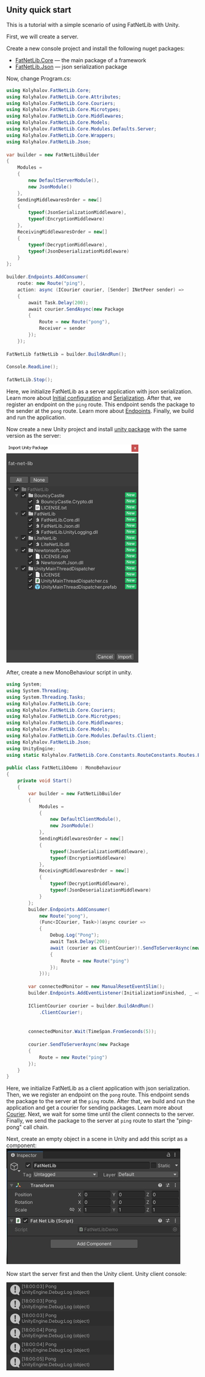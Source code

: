 ## Unity quick start

This is a tutorial with a simple scenario of using FatNetLib with Unity.

First, we will create a server.

Create a new console project and install the following nuget packages:

* [FatNetLib.Core]() — the main package of a framework
* [FatNetLib.Json]() — json serialization package

Now, change Program.cs:

```c#
using Kolyhalov.FatNetLib.Core;
using Kolyhalov.FatNetLib.Core.Attributes;
using Kolyhalov.FatNetLib.Core.Couriers;
using Kolyhalov.FatNetLib.Core.Microtypes;
using Kolyhalov.FatNetLib.Core.Middlewares;
using Kolyhalov.FatNetLib.Core.Models;
using Kolyhalov.FatNetLib.Core.Modules.Defaults.Server;
using Kolyhalov.FatNetLib.Core.Wrappers;
using Kolyhalov.FatNetLib.Json;

var builder = new FatNetLibBuilder
{
    Modules =
    {
        new DefaultServerModule(),
        new JsonModule()
    },
    SendingMiddlewaresOrder = new[]
    {
        typeof(JsonSerializationMiddleware),
        typeof(EncryptionMiddleware)
    },
    ReceivingMiddlewaresOrder = new[]
    {
        typeof(DecryptionMiddleware),
        typeof(JsonDeserializationMiddleware)
    }
};

builder.Endpoints.AddConsumer(
    route: new Route("ping"),
    action: async (ICourier courier, [Sender] INetPeer sender) =>
    {
        await Task.Delay(200);
        await courier.SendAsync(new Package
        {
            Route = new Route("pong"),
            Receiver = sender
        });
    });

FatNetLib fatNetLib = builder.BuildAndRun();

Console.ReadLine();

fatNetLib.Stop();
```

Here, we initialize FatNetLib as a server application with json serialization.
Learn more about [Initial configuration](../2-essentials/1-initial-configuration.md)
and [Serialization](../2-essentials/7-serialization.md).
After that, we register an endpoint on the `ping` route.
This endpoint sends the package to the sender at the `pong` route.
Learn more about [Endpoints](../2-essentials/2-endpoints.md).
Finally, we build and run the application.

Now create a new Unity project and install [unity package](https://github.com/VasiliyKolihalov/FatNetLib/releases/) with
the same version as the server:

![](images/unity-package.png)

After, create a new MonoBehaviour script in unity.

```c#
using System;
using System.Threading;
using System.Threading.Tasks;
using Kolyhalov.FatNetLib.Core;
using Kolyhalov.FatNetLib.Core.Couriers;
using Kolyhalov.FatNetLib.Core.Microtypes;
using Kolyhalov.FatNetLib.Core.Middlewares;
using Kolyhalov.FatNetLib.Core.Models;
using Kolyhalov.FatNetLib.Core.Modules.Defaults.Client;
using Kolyhalov.FatNetLib.Json;
using UnityEngine;
using static Kolyhalov.FatNetLib.Core.Constants.RouteConstants.Routes.Events;

public class FatNetLibDemo : MonoBehaviour
{
    private void Start()
    {
        var builder = new FatNetLibBuilder
        {
            Modules =
            {
                new DefaultClientModule(),
                new JsonModule()
            },
            SendingMiddlewaresOrder = new[]
            {
                typeof(JsonSerializationMiddleware),
                typeof(EncryptionMiddleware)
            },
            ReceivingMiddlewaresOrder = new[]
            {
                typeof(DecryptionMiddleware),
                typeof(JsonDeserializationMiddleware)
            }
        };
        builder.Endpoints.AddConsumer(
            new Route("pong"),
            (Func<ICourier, Task>)(async courier =>
            {
                Debug.Log("Pong");
                await Task.Delay(200);
                await (courier as ClientCourier)!.SendToServerAsync(new Package
                {
                    Route = new Route("ping")
                });
            }));

        var connectedMonitor = new ManualResetEventSlim();
        builder.Endpoints.AddEventListener(InitializationFinished, _ => connectedMonitor.Set());

        IClientCourier courier = builder.BuildAndRun()
            .ClientCourier!;

        
        connectedMonitor.Wait(TimeSpan.FromSeconds(5));

        courier.SendToServerAsync(new Package
        {
            Route = new Route("ping")
        });
    }
}
```

Here, we initialize FatNetLib as a client application with json serialization.
Then, we we register an endpoint on the `pong` route.
This endpoint sends the package to the server at the `ping` route.
After that, we build and run the application and get a courier for sending packages.
Learn more about [Courier](../2-essentials/5-courier.md).
Next, we wait for some time until the client connects to the server.
Finally, we send the package to the server at `ping` route to start the "ping-pong" call chain.

Next, create an empty object in a scene in Unity and add this script as a component:
![](images/inspector.png)

Now start the server first and then the Unity client.
Unity client console:

![](images/unity-console.png)